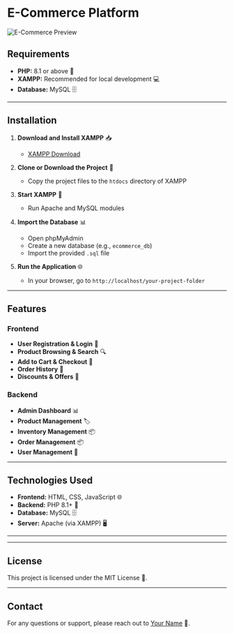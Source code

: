 # E-Commerce Platform

![E-Commerce Preview](preview.png)

## Requirements
- **PHP:** 8.1 or above 🐘
- **XAMPP:** Recommended for local development 💻
- **Database:** MySQL 🗄️

---

## Installation
1. **Download and Install XAMPP** 📥
   - [XAMPP Download](https://www.apachefriends.org/index.html)

2. **Clone or Download the Project** 📂
   - Copy the project files to the `htdocs` directory of XAMPP

3. **Start XAMPP** 🚀
   - Run Apache and MySQL modules

4. **Import the Database** 📊
   - Open phpMyAdmin
   - Create a new database (e.g., `ecommerce_db`)
   - Import the provided `.sql` file

5. **Run the Application** 🌐
   - In your browser, go to `http://localhost/your-project-folder`

---

## Features
### Frontend
- **User  Registration & Login** 🔑
- **Product Browsing & Search** 🔍
- **Add to Cart & Checkout** 🛒
- **Order History** 📜
- **Discounts & Offers** 💸

### Backend
- **Admin Dashboard** 📊
- **Product Management** 🏷️
- **Inventory Management** 📦
- **Order Management** 📦
- **User  Management** 👤

---

## Technologies Used
- **Frontend:** HTML, CSS, JavaScript 🌐
- **Backend:** PHP 8.1+ 🐘
- **Database:** MySQL 🗄️
- **Server:** Apache (via XAMPP) 🖥️

---


---

## License
This project is licensed under the MIT License 📜.

---

## Contact
For any questions or support, please reach out to [Your Name](mailto:yourname@example.com) 📧.
